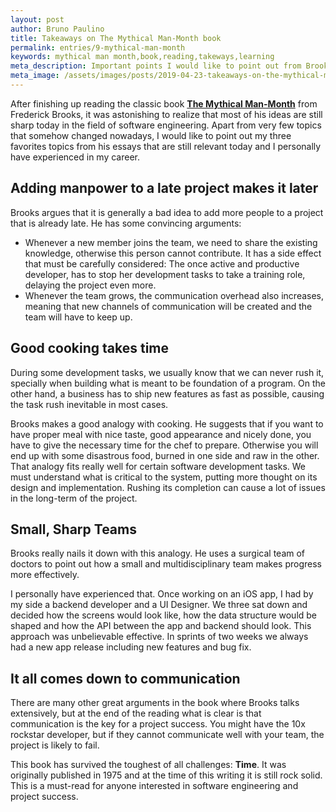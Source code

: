 ```yaml
---
layout: post
author: Bruno Paulino
title: Takeaways on The Mythical Man-Month book
permalink: entries/9-mythical-man-month
keywords: mythical man month,book,reading,takeways,learning
meta_description: Important points I would like to point out from Brooks' never old and famous book.
meta_image: /assets/images/posts/2019-04-23-takeaways-on-the-mythical-man-month.jpg
---
```


After finishing up reading the classic book **[The Mythical Man-Month](https://en.wikipedia.org/wiki/The_Mythical_Man-Month)** from Frederick Brooks, it was astonishing to realize that most of his ideas are still sharp today in the field of software engineering. Apart from very few topics that somehow changed nowadays, I would like to point out my three favorites topics from his essays that are still relevant today and I personally have experienced in my career.

## Adding manpower to a late project makes it later

Brooks argues that it is generally a bad idea to add more people to a project that is already late. He has some convincing arguments:

- Whenever a new member joins the team, we need to share the existing knowledge, otherwise this person cannot contribute. It has a side effect that must be carefully considered: The once active and productive developer, has to stop her development tasks to take a training role, delaying the project even more.
- Whenever the team grows, the communication overhead also increases, meaning that new channels of communication will be created and the team will have to keep up.

## Good cooking takes time

During some development tasks, we usually know that we can never rush it, specially when building what is meant to be foundation of a program. On the other hand, a business has to ship new features as fast as possible, causing the task rush inevitable in most cases.

Brooks makes a good analogy with cooking. He suggests that if you want to have proper meal with nice taste, good appearance and nicely done, you have to give the necessary time for the chef to prepare. Otherwise you will end up with some disastrous food, burned in one side and raw in the other. That analogy fits really well for certain software development tasks. We must understand what is critical to the system, putting more thought on its design and implementation. Rushing its completion can cause a lot of issues in the long-term of the project.

## Small, Sharp Teams

Brooks really nails it down with this analogy. He uses a surgical team of doctors to point out how a small and multidisciplinary team makes progress more effectively.

I personally have experienced that. Once working on an iOS app, I had by my side a backend developer and a UI Designer. We three sat down and decided how the screens would look like, how the data structure would be shaped and how the API between the app and backend should look. This approach was unbelievable effective. In sprints of two weeks we always had a new app release including new features and bug fix.

## It all comes down to communication

There are many other great arguments in the book where Brooks talks extensively, but at the end of the reading what is clear is that communication is the key for a project success. You might have the 10x rockstar developer, but if they cannot communicate well with your team, the project is likely to fail.

This book has survived the toughest of all challenges: **Time**. It was originally published in 1975 and at the time of this writing it is still rock solid. This is a must-read for anyone interested in software engineering and project success.

